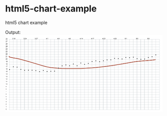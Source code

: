 # html5-chart-example
html5 chart example

Output:
![chart](https://github.com/sambraz/html5-chart-example/blob/master/output.PNG)

